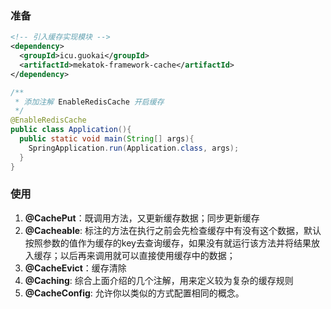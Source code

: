 ### 准备

```xml
<!-- 引入缓存实现模块 -->
<dependency>
  <groupId>icu.guokai</groupId>
  <artifactId>mekatok-framework-cache</artifactId>
</dependency>
```

```java
/**
 * 添加注解 EnableRedisCache 开启缓存
 */
@EnableRedisCache
public class Application(){
  public static void main(String[] args){
    SpringApplication.run(Application.class, args);
  }
}
```

### 使用

1. **@CachePut**：既调用方法，又更新缓存数据；同步更新缓存
2. **@Cacheable**: 标注的方法在执行之前会先检查缓存中有没有这个数据，默认按照参数的值作为缓存的key去查询缓存，如果没有就运行该方法并将结果放入缓存；以后再来调用就可以直接使用缓存中的数据；
3. **@CacheEvict**：缓存清除
4. **@Caching**: 综合上面介绍的几个注解，用来定义较为复杂的缓存规则
5. **@CacheConfig**: 允许你以类似的方式配置相同的概念。

